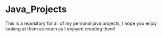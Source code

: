 # Java_Projects

This is a repository for all of my personal java projects, I hope you enjoy looking at them as much as I enjoyed creating them!
